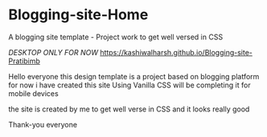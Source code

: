 # Blogging-site-Home
A blogging site template - Project work to get well versed in CSS

*DESKTOP ONLY FOR NOW*
https://kashiwalharsh.github.io/Blogging-site-Pratibimb


Hello everyone this design template is a project based on blogging platform
for now i have created this site Using Vanilla CSS will be completing it for mobile devices

the site is created by me to get well verse in CSS and 
it looks really good 


Thank-you everyone
